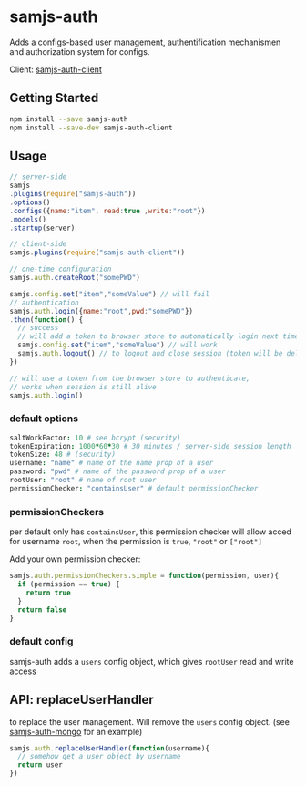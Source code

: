 # samjs-auth

Adds a configs-based user management, authentification mechanismen and authorization system for configs.

Client: [samjs-auth-client](https://github.com/SAMjs/samjs-auth-client)

## Getting Started
```sh
npm install --save samjs-auth
npm install --save-dev samjs-auth-client
```

## Usage

```js
// server-side
samjs
.plugins(require("samjs-auth"))
.options()
.configs({name:"item", read:true ,write:"root"})
.models()
.startup(server)

// client-side
samjs.plugins(require("samjs-auth-client"))

// one-time configuration
samjs.auth.createRoot("somePWD")

samjs.config.set("item","someValue") // will fail
// authentication
samjs.auth.login({name:"root",pwd:"somePWD"})
.then(function() {
  // success
  // will add a token to browser store to automatically login next time
  samjs.config.set("item","someValue") // will work
  samjs.auth.logout() // to logout and close session (token will be deleted)
})

// will use a token from the browser store to authenticate,
// works when session is still alive
samjs.auth.login()
```

### default options

```coffee
saltWorkFactor: 10 # see bcrypt (security)
tokenExpiration: 1000*60*30 # 30 minutes / server-side session length
tokenSize: 48 # (security)
username: "name" # name of the name prop of a user
password: "pwd" # name of the password prop of a user
rootUser: "root" # name of root user
permissionChecker: "containsUser" # default permissionChecker
```

### permissionCheckers

per default only has `containsUser`, this permission checker will allow acced for username `root`, when the permission is
`true`, `"root"` or `["root"]`

Add your own permission checker:
```js
samjs.auth.permissionCheckers.simple = function(permission, user){
  if (permission == true) {
    return true
  }
  return false
}
```

### default config

samjs-auth adds a `users` config object, which gives `rootUser` read and write access

## API: replaceUserHandler

to replace the user management. Will remove the `users` config object.
(see [samjs-auth-mongo](https://github.com/SAMjs/samjs-auth-mongo) for an example)
```js
samjs.auth.replaceUserHandler(function(username){
  // somehow get a user object by username
  return user
})
```
